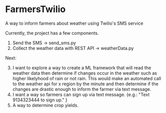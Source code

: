 # FarmersTwilio
A way to inform farmers about weather using Twilio's SMS service

Currently, the project has a few components. 

1) Send the SMS -> send_sms.py
2) Collect the weather data with REST API -> weatherData.py


Next:

3) I want to explore a way to create a ML framework that will read the weather data then determine if changes occur in the    weather such as higher likelyhood of rain or not rain. This would make an automated call to the weather api for x region by the minute and then determine if the changes are drastic enough to inform the farmer via text message. 
4) I want a way so farmers can sign up via text message. {e.g.: "Text 9134323444 to sign up." }
5) A way to determine crop yields. 
